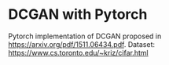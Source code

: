 # DCGAN with Pytorch
Pytorch implementation of DCGAN proposed in https://arxiv.org/pdf/1511.06434.pdf.
Dataset: https://www.cs.toronto.edu/~kriz/cifar.html

